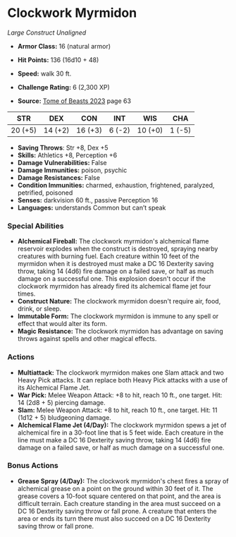 # Clockwork Myrmidon

*Large* *Construct* *Unaligned*

- **Armor Class:** 16 (natural armor)
- **Hit Points:** 136 (16d10 + 48)
- **Speed:** walk 30 ft.

- **Challenge Rating:** 6 (2,300 XP)
- **Source:** [Tome of Beasts 2023](https://koboldpress.com/kpstore/product/tome-of-beasts-1-2023-edition/) page 63

| STR | DEX | CON | INT | WIS | CHA |
| --- | --- | --- | --- | --- | --- |
| 20 (+5) | 14 (+2) | 16 (+3) | 6 (-2) | 10 (+0) | 1 (-5) |

- **Saving Throws**: Str +8, Dex +5
- **Skills:** Athletics +8, Perception +6
- **Damage Vulnerabilities:** False
- **Damage Immunities:** poison, psychic
- **Damage Resistances:** False
- **Condition Immunities:** charmed, exhaustion, frightened, paralyzed, petrified, poisoned
- **Senses:** darkvision 60 ft., passive Perception 16
- **Languages:** understands Common but can’t speak

### Special Abilities

- **Alchemical Fireball:** The clockwork myrmidon's alchemical flame reservoir explodes when the construct is destroyed, spraying nearby creatures with burning fuel. Each creature within 10 feet of the myrmidon when it is destroyed must make a DC 16 Dexterity saving throw, taking 14 (4d6) fire damage on a failed save, or half as much damage on a successful one. This explosion doesn't occur if the clockwork myrmidon has already fired its alchemical flame jet four times.
- **Construct Nature:** The clockwork myrmidon doesn't require air, food, drink, or sleep.
- **Immutable Form:** The clockwork myrmidon is immune to any spell or effect that would alter its form.
- **Magic Resistance:** The clockwork myrmidon has advantage on saving throws against spells and other magical effects.

### Actions

- **Multiattack:** The clockwork myrmidon makes one Slam attack and two Heavy Pick attacks. It can replace both Heavy Pick attacks with a use of its Alchemical Flame Jet.
- **War Pick:** Melee Weapon Attack: +8 to hit, reach 10 ft., one target. Hit: 14 (2d8 + 5) piercing damage.
- **Slam:** Melee Weapon Attack: +8 to hit, reach 10 ft., one target. Hit: 11 (1d12 + 5) bludgeoning damage.
- **Alchemical Flame Jet (4/Day):** The clockwork myrmidon spews a jet of alchemical fire in a 30-foot line that is 5 feet wide. Each creature in the line must make a DC 16 Dexterity saving throw, taking 14 (4d6) fire damage on a failed save, or half as much damage on a successful one.

### Bonus Actions

- **Grease Spray (4/Day):** The clockwork myrmidon's chest fires a spray of alchemical grease on a point on the ground within 30 feet of it. The grease covers a 10-foot square centered on that point, and the area is difficult terrain. Each creature standing in the area must succeed on a DC 16 Dexterity saving throw or fall prone. A creature that enters the area or ends its turn there must also succeed on a DC 16 Dexterity saving throw or fall prone.

